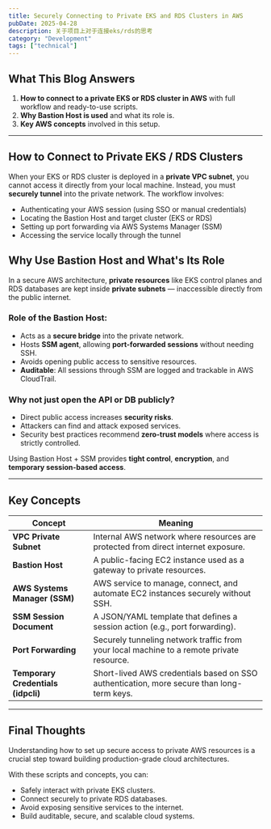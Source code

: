 ```yaml
---
title: Securely Connecting to Private EKS and RDS Clusters in AWS
pubDate: 2025-04-28
description: 关于项目上对于连接eks/rds的思考
category: "Development"
tags: ["technical"]
---
```


## What This Blog Answers

1. **How to connect to a private EKS or RDS cluster in AWS** with full workflow and ready-to-use scripts.
2. **Why Bastion Host is used** and what its role is.
3. **Key AWS concepts** involved in this setup.

---

## How to Connect to Private EKS / RDS Clusters

When your EKS or RDS cluster is deployed in a **private VPC subnet**, you cannot access it directly from your local machine. Instead, you must **securely tunnel** into the private network. The workflow involves:

- Authenticating your AWS session (using SSO or manual credentials)
- Locating the Bastion Host and target cluster (EKS or RDS)
- Setting up port forwarding via AWS Systems Manager (SSM)
- Accessing the service locally through the tunnel

## Why Use Bastion Host and What's Its Role

In a secure AWS architecture, **private resources** like EKS control planes and RDS databases are kept inside **private subnets** — inaccessible directly from the public internet.

### Role of the Bastion Host:

- Acts as a **secure bridge** into the private network.
- Hosts **SSM agent**, allowing **port-forwarded sessions** without needing SSH.
- Avoids opening public access to sensitive resources.
- **Auditable**: All sessions through SSM are logged and trackable in AWS CloudTrail.

### Why not just open the API or DB publicly?

- Direct public access increases **security risks**.
- Attackers can find and attack exposed services.
- Security best practices recommend **zero-trust models** where access is strictly controlled.

Using Bastion Host + SSM provides **tight control**, **encryption**, and **temporary session-based access**.

---

## Key Concepts

| Concept                            | Meaning                                                                                   |
| ---------------------------------- | ----------------------------------------------------------------------------------------- |
| **VPC Private Subnet**             | Internal AWS network where resources are protected from direct internet exposure.         |
| **Bastion Host**                   | A public-facing EC2 instance used as a gateway to private resources.                      |
| **AWS Systems Manager (SSM)**      | AWS service to manage, connect, and automate EC2 instances securely without SSH.          |
| **SSM Session Document**           | A JSON/YAML template that defines a session action (e.g., port forwarding).               |
| **Port Forwarding**                | Securely tunneling network traffic from your local machine to a remote private resource.  |
| **Temporary Credentials (idpcli)** | Short-lived AWS credentials based on SSO authentication, more secure than long-term keys. |

---

## Final Thoughts

Understanding how to set up secure access to private AWS resources is a crucial step toward building production-grade cloud architectures.

With these scripts and concepts, you can:

- Safely interact with private EKS clusters.
- Connect securely to private RDS databases.
- Avoid exposing sensitive services to the internet.
- Build auditable, secure, and scalable cloud systems.
